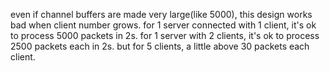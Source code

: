 even if channel buffers are made very large(like 5000), this design works bad when client number grows.
for 1 server connected with 1 client, it's ok to process 5000 packets in 2s.
for 1 server with 2 clients, it's ok to process 2500 packets each in 2s.
but for 5 clients, a little above 30 packets each client.
